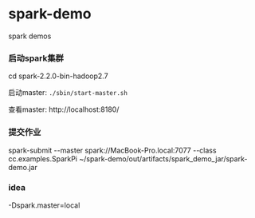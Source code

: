 # spark-demo
spark demos

### 启动spark集群

cd spark-2.2.0-bin-hadoop2.7

启动master: `./sbin/start-master.sh`
  
查看master: http://localhost:8180/

### 提交作业

spark-submit --master spark://MacBook-Pro.local:7077  --class cc.examples.SparkPi ~/spark-demo/out/artifacts/spark_demo_jar/spark-demo.jar 

### idea

-Dspark.master=local